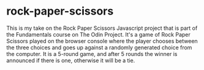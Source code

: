 # rock-paper-scissors

This is my take on the Rock Paper Scissors Javascript project that is part of the Fundamentals course on The Odin Project. It's a game of Rock Paper Scissors played on the browser console where the player chooses between the three choices and goes up against a randomly generated choice from the computer. It is a 5-round game, and after 5 rounds the winner is announced if there is one, otherwise it will be a tie.